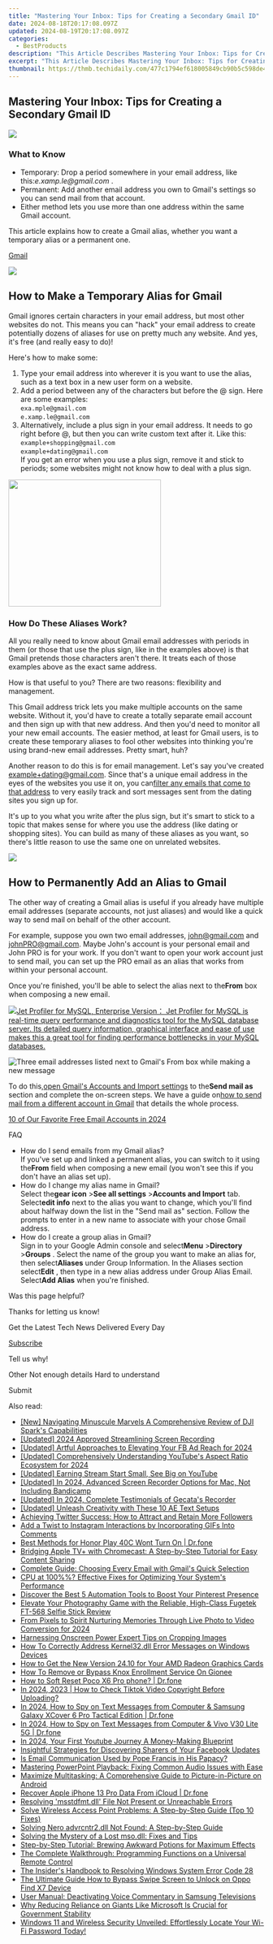 ```yaml
---
title: "Mastering Your Inbox: Tips for Creating a Secondary Gmail ID"
date: 2024-08-18T20:17:08.097Z
updated: 2024-08-19T20:17:08.097Z
categories:
  - BestProducts
description: "This Article Describes Mastering Your Inbox: Tips for Creating a Secondary Gmail ID"
excerpt: "This Article Describes Mastering Your Inbox: Tips for Creating a Secondary Gmail ID"
thumbnail: https://thmb.techidaily.com/477c1794ef618005849cb90b5c598de4a419e5c1f80c7ae4dc1f76086ad70935.jpg
---
```


## Mastering Your Inbox: Tips for Creating a Secondary Gmail ID
<!-- affiliate ads begin -->
<a href="https://secure.2checkout.com/order/checkout.php?PRODS=4940317&QTY=1&AFFILIATE=108875&CART=1"><img src="https://secure.avangate.com/images/merchant/333ac5d90817d69113471fbb6e531bee/sps-partnership-728x90eng.png" border="0"></a>
<!-- affiliate ads end -->
### What to Know

* Temporary: Drop a period somewhere in your email address, like this:_e.xamp.le@gmail.com_ .
* Permanent: Add another email address you own to Gmail's settings so you can send mail from that account.
* Either method lets you use more than one address within the same Gmail account.

 This article explains how to create a Gmail alias, whether you want a temporary alias or a permanent one.

[Gmail](https://www.lifewire.com/best-gmail-tips-tricks-and-tutorials-1172146)

<!-- affiliate ads begin -->
<a href="https://secure.2checkout.com/order/checkout.php?PRODS=4715391&QTY=1&AFFILIATE=108875&CART=1"><img src="https://secure.avangate.com/images/merchant/7f687767ccf20fcea1c9dc4a5adc2326/Digisigner_banner_728_x_90_color_version.png" border="0"></a>
<!-- affiliate ads end -->
## How to Make a Temporary Alias for Gmail

 Gmail ignores certain characters in your email address, but most other websites do not. This means you can "hack" your email address to create potentially dozens of aliases for use on pretty much any website. And yes, it's free (and really easy to do)!

 Here's how to make some:

1. Type your email address into wherever it is you want to use the alias, such as a text box in a new user form on a website.
2. Add a period between any of the characters but before the @ sign. Here are some examples:  
 `exa.mple@gmail.com`  
`e.xamp.le@gmail.com`
3. Alternatively, include a plus sign in your email address. It needs to go right before @, but then you can write custom text after it. Like this:  
 `example+shopping@gmail.com`  
`example+dating@gmail.com`  
 If you get an error when you use a plus sign, remove it and stick to periods; some websites might not know how to deal with a plus sign.

<!-- affiliate ads begin -->
<a href="https://united.elfm.net/c/5597632/748964/4704" target="_top" id="748964"><img src="//a.impactradius-go.com/display-ad/4704-748964" border="0" alt="" width="300" height="250"/></a><img height="0" width="0" src="https://united.elfm.net/i/5597632/748964/4704" style="position:absolute;visibility:hidden;" border="0" />
<!-- affiliate ads end -->
### How Do These Aliases Work?

 All you really need to know about Gmail email addresses with periods in them (or those that use the plus sign, like in the examples above) is that Gmail pretends those characters aren't there. It treats each of those examples above as the exact same address.

 How is that useful to you? There are two reasons: flexibility and management.

 This Gmail address trick lets you make multiple accounts on the same website. Without it, you'd have to create a totally separate email account and then sign up with that new address. And then you'd need to monitor all your new email accounts. The easier method, at least for Gmail users, is to create these temporary aliases to fool other websites into thinking you're using brand-new email addresses. Pretty smart, huh?

 Another reason to do this is for email management. Let's say you've created <example+dating@gmail.com>. Since that's a unique email address in the eyes of the websites you use it on, you can[filter any emails that come to that address](https://www.lifewire.com/easy-gmail-address-hacks-1616186) to very easily track and sort messages sent from the dating sites you sign up for.

 It's up to you what you write after the plus sign, but it's smart to stick to a topic that makes sense for where you use the address (like dating or shopping sites). You can build as many of these aliases as you want, so there's little reason to use the same one on unrelated websites.

<!-- affiliate ads begin -->
<a href="https://store.nero.com/order/checkout.php?PRODS=22889392&QTY=1&AFFILIATE=108875&CART=1"><img src="http://webstatic.nero.com/nero2015-com-wAssets/img/affiliate/media/banner728-90eng.jpg" border="0"></a>
<!-- affiliate ads end -->
## How to Permanently Add an Alias to Gmail

 The other way of creating a Gmail alias is useful if you already have multiple email addresses (separate accounts, not just aliases) and would like a quick way to send mail on behalf of the other account.

 For example, suppose you own two email addresses, <john@gmail.com> and <johnPRO@gmail.com>. Maybe John's account is your personal email and John PRO is for your work. If you don't want to open your work account just to send mail, you can set up the PRO email as an alias that works from within your personal account.

 Once you're finished, you'll be able to select the alias next to the**From** box when composing a new email.

<!-- affiliate ads begin -->
<a href="https://secure.2checkout.com/order/checkout.php?PRODS=4576829&QTY=1&AFFILIATE=108875&CART=1"><img src="https://secure.avangate.com/images/merchant/9e740b84bb48a64dde25061566299467/products/copy_1_jp_box_big.png" border="0">Jet Profiler for MySQL, Enterprise Version： Jet Profiler for MySQL is real-time query performance and diagnostics tool for the MySQL database server. Its detailed query information, graphical interface and ease of use makes this a great tool for finding performance bottlenecks in your MySQL databases. </a>
<!-- affiliate ads end -->
![Three email addresses listed next to Gmail's From box while making a new message](https://www.lifewire.com/thmb/s927zYoisFYCpzO0pfUbsSpXTG4=/1500x0/filters:no_upscale():max_bytes(150000):strip_icc():format(webp)/gmail-aliases-9f19ea00154449a6bdfbe44f8a17a595.png)

 To do this,[open Gmail's Accounts and Import settings](https://mail.google.com/mail/u/0/#settings/accounts) to the**Send mail as** section and complete the on-screen steps. We have a guide on[how to send mail from a different account in Gmail](https://www.lifewire.com/send-mail-from-a-custom-email-address-with-gmail-1172019) that details the whole process.  

[10 of Our Favorite Free Email Accounts in 2024](https://www.lifewire.com/best-free-email-accounts-1356641)

 FAQ

* How do I send emails from my Gmail alias?  
 If you've set up and linked a permanent alias, you can switch to it using the**From** field when composing a new email (you won't see this if you don't have an alias set up).
* How do I change my alias name in Gmail?  
 Select the**gear icon** \>**See all settings** \>**Accounts and Import** tab. Select**edit info** next to the alias you want to change, which you'll find about halfway down the list in the "Send mail as" section. Follow the prompts to enter in a new name to associate with your chose Gmail address.
* How do I create a group alias in Gmail?  
 Sign in to your Google Admin console and select**Menu** \>**Directory** \>**Groups** . Select the name of the group you want to make an alias for, then select**Aliases** under Group Information. In the Aliases section select**Edit** , then type in a new alias address under Group Alias Email. Select**Add Alias** when you're finished.

Was this page helpful?

Thanks for letting us know!

 Get the Latest Tech News Delivered Every Day

[Subscribe](https://www.lifewire.com/#)

Tell us why!

 Other  Not enough details  Hard to understand

 Submit

<ins class="adsbygoogle"
     style="display:block"
     data-ad-format="autorelaxed"
     data-ad-client="ca-pub-7571918770474297"
     data-ad-slot="1223367746"></ins>



<ins class="adsbygoogle"
     style="display:block"
     data-ad-client="ca-pub-7571918770474297"
     data-ad-slot="8358498916"
     data-ad-format="auto"
     data-full-width-responsive="true"></ins>

<span class="atpl-alsoreadstyle">Also read:</span>
<div><ul>
<li><a href="https://extra-skills.techidaily.com/new-navigating-minuscule-marvels-a-comprehensive-review-of-dji-sparks-capabilities/"><u>[New] Navigating Minuscule Marvels  A Comprehensive Review of DJI Spark's Capabilities</u></a></li>
<li><a href="https://on-screen-recording.techidaily.com/updated-2024-approved-streamlining-screen-recording/"><u>[Updated] 2024 Approved  Streamlining Screen Recording</u></a></li>
<li><a href="https://facebook-videos.techidaily.com/updated-artful-approaches-to-elevating-your-fb-ad-reach-for-2024/"><u>[Updated] Artful Approaches to Elevating Your FB Ad Reach for 2024</u></a></li>
<li><a href="https://facebook-video-footage.techidaily.com/updated-comprehensively-understanding-youtubes-aspect-ratio-ecosystem-for-2024/"><u>[Updated] Comprehensively Understanding YouTube's Aspect Ratio Ecosystem for 2024</u></a></li>
<li><a href="https://youtube-video-recordings.techidaily.com/updated-earning-stream-start-small-see-big-on-youtube/"><u>[Updated] Earning Stream  Start Small, See Big on YouTube</u></a></li>
<li><a href="https://remote-screen-capture.techidaily.com/updated-in-2024-advanced-screen-recorder-options-for-mac-not-including-bandicamp/"><u>[Updated] In 2024, Advanced Screen Recorder Options for Mac, Not Including Bandicamp</u></a></li>
<li><a href="https://screen-recording.techidaily.com/updated-in-2024-complete-testimonials-of-gecatas-recorder/"><u>[Updated] In 2024, Complete Testimonials of Gecata's Recorder</u></a></li>
<li><a href="https://some-skills.techidaily.com/updated-unleash-creativity-with-these-10-ae-text-setups/"><u>[Updated] Unleash Creativity with These 10 AE Text Setups</u></a></li>
<li><a href="https://technical-tips.techidaily.com/achieving-twitter-success-how-to-attract-and-retain-more-followers/"><u>Achieving Twitter Success: How to Attract and Retain More Followers</u></a></li>
<li><a href="https://technical-tips.techidaily.com/add-a-twist-to-instagram-interactions-by-incorporating-gifs-into-comments/"><u>Add a Twist to Instagram Interactions by Incorporating GIFs Into Comments</u></a></li>
<li><a href="https://howto.techidaily.com/best-methods-for-honor-play-40c-wont-turn-on-drfone-by-drfone-fix-android-problems-fix-android-problems/"><u>Best Methods for Honor Play 40C Wont Turn On | Dr.fone</u></a></li>
<li><a href="https://technical-tips.techidaily.com/bridging-apple-tvplus-with-chromecast-a-step-by-step-tutorial-for-easy-content-sharing/"><u>Bridging Apple TV+ with Chromecast: A Step-by-Step Tutorial for Easy Content Sharing</u></a></li>
<li><a href="https://technical-tips.techidaily.com/complete-guide-choosing-every-email-with-gmails-quick-selection/"><u>Complete Guide: Choosing Every Email with Gmail's Quick Selection</u></a></li>
<li><a href="https://techidaily.com/cpu-at-100-effective-fixes-for-optimizing-your-systems-performance/"><u>CPU at 100%%? Effective Fixes for Optimizing Your System's Performance</u></a></li>
<li><a href="https://techtrends.techidaily.com/discover-the-best-5-automation-tools-to-boost-your-pinterest-presence/"><u>Discover the Best 5 Automation Tools to Boost Your Pinterest Presence</u></a></li>
<li><a href="https://technical-tips.techidaily.com/elevate-your-photography-game-with-the-reliable-high-class-fugetek-ft-568-selfie-stick-review/"><u>Elevate Your Photography Game with the Reliable, High-Class Fugetek FT-568 Selfie Stick Review</u></a></li>
<li><a href="https://some-techniques.techidaily.com/from-pixels-to-spirit-nurturing-memories-through-live-photo-to-video-conversion-for-2024/"><u>From Pixels to Spirit  Nurturing Memories Through Live Photo to Video Conversion for 2024</u></a></li>
<li><a href="https://extra-resources.techidaily.com/harnessing-onscreen-power-expert-tips-on-cropping-images/"><u>Harnessing Onscreen Power  Expert Tips on Cropping Images</u></a></li>
<li><a href="https://technical-tips.techidaily.com/how-to-correctly-address-kernel32dll-error-messages-on-windows-devices/"><u>How To Correctly Address Kernel32.dll Error Messages on Windows Devices</u></a></li>
<li><a href="https://technical-tips.techidaily.com/how-to-get-the-new-version-2410-for-your-amd-radeon-graphics-cards/"><u>How to Get the New Version 24.10 for Your AMD Radeon Graphics Cards</u></a></li>
<li><a href="https://android-unlock.techidaily.com/how-to-remove-or-bypass-knox-enrollment-service-on-gionee-by-drfone-android/"><u>How To Remove or Bypass Knox Enrollment Service On Gionee</u></a></li>
<li><a href="https://techidaily.com/how-to-soft-reset-poco-x6-pro-phone-drfone-by-drfone-reset-android-reset-android/"><u>How to Soft Reset Poco X6 Pro phone? | Dr.fone</u></a></li>
<li><a href="https://tiktok-clips.techidaily.com/in-2024-2023-how-to-check-tiktok-video-copyright-before-uploading/"><u>In 2024, 2023 | How to Check Tiktok Video Copyright Before Uploading?</u></a></li>
<li><a href="https://android-location-track.techidaily.com/in-2024-how-to-spy-on-text-messages-from-computer-and-samsung-galaxy-xcover-6-pro-tactical-edition-drfone-by-drfone-virtual-android/"><u>In 2024, How to Spy on Text Messages from Computer & Samsung Galaxy XCover 6 Pro Tactical Edition | Dr.fone</u></a></li>
<li><a href="https://android-location-track.techidaily.com/in-2024-how-to-spy-on-text-messages-from-computer-and-vivo-v30-lite-5g-drfone-by-drfone-virtual-android/"><u>In 2024, How to Spy on Text Messages from Computer & Vivo V30 Lite 5G | Dr.fone</u></a></li>
<li><a href="https://youtube-sure.techidaily.com/24-your-first-youtube-journey-a-money-making-blueprint/"><u>In 2024, Your First Youtube Journey  A Money-Making Blueprint</u></a></li>
<li><a href="https://technical-tips.techidaily.com/insightful-strategies-for-discovering-sharers-of-your-facebook-updates/"><u>Insightful Strategies for Discovering Sharers of Your Facebook Updates</u></a></li>
<li><a href="https://technical-tips.techidaily.com/is-email-communication-used-by-pope-francis-in-his-papacy/"><u>Is Email Communication Used by Pope Francis in His Papacy?</u></a></li>
<li><a href="https://technical-tips.techidaily.com/mastering-powerpoint-playback-fixing-common-audio-issues-with-ease/"><u>Mastering PowerPoint Playback: Fixing Common Audio Issues with Ease</u></a></li>
<li><a href="https://technical-tips.techidaily.com/maximize-multitasking-a-comprehensive-guide-to-picture-in-picture-on-android/"><u>Maximize Multitasking: A Comprehensive Guide to Picture-in-Picture on Android</u></a></li>
<li><a href="https://techidaily.com/recover-apple-iphone-13-pro-data-from-icloud-drfone-by-drfone-ios-data-recovery-ios-data-recovery/"><u>Recover Apple iPhone 13 Pro Data From iCloud | Dr.fone</u></a></li>
<li><a href="https://technical-tips.techidaily.com/resolving-msstdfmtdll-file-not-present-or-unreachable-errors/"><u>Resolving 'msstdfmt.dll' File Not Present or Unreachable Errors</u></a></li>
<li><a href="https://technical-tips.techidaily.com/solve-wireless-access-point-problems-a-step-by-step-guide-top-10-fixes/"><u>Solve Wireless Access Point Problems: A Step-by-Step Guide (Top 10 Fixes)</u></a></li>
<li><a href="https://technical-tips.techidaily.com/solving-nero-advrcntr2dll-not-found-a-step-by-step-guide/"><u>Solving Nero advrcntr2.dll Not Found: A Step-by-Step Guide</u></a></li>
<li><a href="https://technical-tips.techidaily.com/solving-the-mystery-of-a-lost-msodll-fixes-and-tips/"><u>Solving the Mystery of a Lost mso.dll: Fixes and Tips</u></a></li>
<li><a href="https://technical-tips.techidaily.com/step-by-step-tutorial-brewing-awkward-potions-for-maximum-effects/"><u>Step-by-Step Tutorial: Brewing Awkward Potions for Maximum Effects</u></a></li>
<li><a href="https://technical-tips.techidaily.com/the-complete-walkthrough-programming-functions-on-a-universal-remote-control/"><u>The Complete Walkthrough: Programming Functions on a Universal Remote Control</u></a></li>
<li><a href="https://technical-tips.techidaily.com/the-insiders-handbook-to-resolving-windows-system-error-code-28/"><u>The Insider's Handbook to Resolving Windows System Error Code 28</u></a></li>
<li><a href="https://android-unlock.techidaily.com/the-ultimate-guide-how-to-bypass-swipe-screen-to-unlock-on-oppo-find-x7-device-by-drfone-android/"><u>The Ultimate Guide How to Bypass Swipe Screen to Unlock on Oppo Find X7 Device</u></a></li>
<li><a href="https://technical-tips.techidaily.com/user-manual-deactivating-voice-commentary-in-samsung-televisions/"><u>User Manual: Deactivating Voice Commentary in Samsung Televisions</u></a></li>
<li><a href="https://technical-tips.techidaily.com/why-reducing-reliance-on-giants-like-microsoft-is-crucial-for-government-stability/"><u>Why Reducing Reliance on Giants Like Microsoft Is Crucial for Government Stability</u></a></li>
<li><a href="https://technical-tips.techidaily.com/windows-11-and-wireless-security-unveiled-effortlessly-locate-your-wi-fi-password-today/"><u>Windows 11 and Wireless Security Unveiled: Effortlessly Locate Your Wi-Fi Password Today!</u></a></li>
</ul></div>
